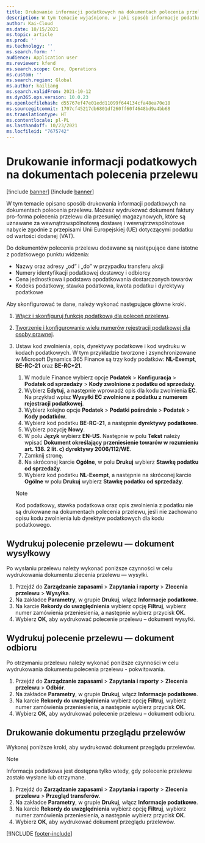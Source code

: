 ```yaml
---
title: Drukowanie informacji podatkowych na dokumentach polecenia przelewu
description: W tym temacie wyjaśniono, w jaki sposób informacje podatkowe określane przez usługę obliczania podatku mogą być drukowane na dokumentach polecenia przelewu.
author: Kai-Cloud
ms.date: 10/15/2021
ms.topic: article
ms.prod: ''
ms.technology: ''
ms.search.form: ''
audience: Application user
ms.reviewer: kfend
ms.search.scope: Core, Operations
ms.custom: ''
ms.search.region: Global
ms.author: kailiang
ms.search.validFrom: 2021-10-12
ms.dyn365.ops.version: 10.0.23
ms.openlocfilehash: d55767ef47e01edd11099f644134cfa48ea70e18
ms.sourcegitcommit: 1707cf45217db6801df260ff60f4648bd9a4bb68
ms.translationtype: HT
ms.contentlocale: pl-PL
ms.lasthandoff: 10/23/2021
ms.locfileid: "7675742"
---
```

# <a name="print-tax-information-on-transfer-order-documents"></a>Drukowanie informacji podatkowych na dokumentach polecenia przelewu

[!include [banner](../../includes/banner.md)]
[!include [banner](../../includes/preview-banner.md)]

W tym temacie opisano sposób drukowania informacji podatkowych na dokumentach polecenia przelewu. Możesz wydrukować dokument faktury pro-forma polecenia przelewu dla przesunięć magazynowych, które są uznawane za wewnątrzwspólnotową dostawę i wewnątrzwspólnotowe nabycie zgodnie z przepisami Unii Europejskiej (UE) dotyczącymi podatku od wartości dodanej (VAT). 

Do dokumentów polecenia przelewu dodawane są następujące dane istotne z podatkowego punktu widzenia:

- Nazwy oraz adresy „od” i „do” w przypadku transferu akcji
- Numery identyfikacji podatkowej dostawcy i odbiorcy
- Cena jednostkowa i podstawa opodatkowania dostarczonych towarów
- Kodeks podatkowy, stawka podatkowa, kwota podatku i dyrektywy podatkowe

Aby skonfigurować te dane, należy wykonać następujące główne kroki.

1. [Włącz i skonfiguruj funkcję podatkową dla poleceń przelewu](tasks/Tax-feature-support-for-transfer-order.md).
2. [Tworzenie i konfigurowanie wielu numerów rejestracji podatkowej dla osoby prawnej](emea-multiple-vat-registration-numbers.md).
3. Ustaw kod zwolnienia, opis, dyrektywy podatkowe i kod wydruku w kodach podatkowych. W tym przykładzie tworzone i zsynchronizowane w Microsoft Dynamics 365 Finance są trzy kody podatków: **NL-Exempt**, **BE-RC-21** oraz **BE-RC+21**.

    1. W module Finance wybierz opcje **Podatek** \> **Konfiguracja** \> **Podatek od sprzedaży** \> **Kody zwolnione z podatku od sprzedaży**.
    2. Wybierz **Edytuj**, a następnie wprowadź opis dla kodu zwolnienia **EC**. Na przykład wpisz **Wysyłki EC zwolnione z podatku z numerem rejestracji podatkowej**.
    3. Wybierz kolejno opcje **Podatek** \> **Podatki pośrednie** \> **Podatek** \> **Kody podatków**.
    4. Wybierz kod podatku **BE-RC-21**, a następnie **dyrektywy podatkowe**.
    5. Wybierz pozycję **Nowy**.
    6. W polu **Język** wybierz **EN-US**. Następnie w polu **Tekst** należy wpisać **Dokument określający przeniesienie towarów w rozumieniu art. 138. 2 lit. c) dyrektywy 2006/112/WE**.
    7. Zamknij stronę.
    8. Na skróconej karcie **Ogólne**, w polu **Drukuj** wybierz **Stawkę podatku od sprzedaży**.
    8. Wybierz kod podatku **NL-Exempt**, a następnie na skróconej karcie **Ogólne** w polu **Drukuj** wybierz **Stawkę podatku od sprzedaży**.

    > [!NOTE] 
    > Kod podatkowy, stawka podatkowa oraz opis zwolnienia z podatku nie są drukowane na dokumentach polecenia przelewu, jeśli nie zachowano opisu kodu zwolnienia lub dyrektyw podatkowych dla kodu podatkowego.

## <a name="print-the-transfer-order---shipment-document"></a>Wydrukuj polecenie przelewu — dokument wysyłkowy

Po wysłaniu przelewu należy wykonać poniższe czynności w celu wydrukowania dokumentu zlecenia przelewu — wysyłki.

1. Przejdź do **Zarządzanie zapasami** \> **Zapytania i raporty** \> **Zlecenia przelewu** \> **Wysyłka**.
2. Na zakładce **Parametry**, w grupie **Drukuj**, włącz **Informacje podatkowe**.
3. Na karcie **Rekordy do uwzględnienia** wybierz opcję **Filtruj**, wybierz numer zamówienia przeniesienia, a następnie wybierz przycisk **OK**.
4. Wybierz **OK**, aby wydrukować polecenie przelewu – dokument wysyłki.

## <a name="print-the-transfer-order---receipt-document"></a>Wydrukuj polecenie przelewu — dokument odbioru

Po otrzymaniu przelewu należy wykonać poniższe czynności w celu wydrukowania dokumentu polecenia przelewu - pokwitowania.

1. Przejdź do **Zarządzanie zapasami** \> **Zapytania i raporty** \> **Zlecenia przelewu** \> **Odbiór**.
2. Na zakładce **Parametry**, w grupie **Drukuj**, włącz **Informacje podatkowe**.
3. Na karcie **Rekordy do uwzględnienia** wybierz opcję **Filtruj**, wybierz numer zamówienia przeniesienia, a następnie wybierz przycisk **OK**.
4. Wybierz **OK**, aby wydrukować polecenie przelewu – dokument odbioru.

## <a name="print-the-transfer-overview-document"></a>Drukowanie dokumentu przeglądu przelewów

Wykonaj poniższe kroki, aby wydrukować dokument przeglądu przelewów.

> [!NOTE]
> Informacja podatkowa jest dostępna tylko wtedy, gdy polecenie przelewu zostało wysłane lub otrzymane.

1. Przejdź do **Zarządzanie zapasami** \> **Zapytania i raporty** \> **Zlecenia przelewu** \> **Przegląd transferów**.
2. Na zakładce **Parametry**, w grupie **Drukuj**, włącz **Informacje podatkowe**.
3. Na karcie **Rekordy do uwzględnienia** wybierz opcję **Filtruj**, wybierz numer zamówienia przeniesienia, a następnie wybierz przycisk **OK**.
4. Wybierz **OK**, aby wydrukować dokument przeglądu przelewów.

[!INCLUDE [footer-include](../../includes/footer-banner.md)]
